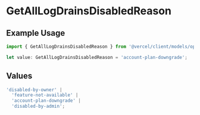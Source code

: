 # GetAllLogDrainsDisabledReason

## Example Usage

```typescript
import { GetAllLogDrainsDisabledReason } from '@vercel/client/models/operations';

let value: GetAllLogDrainsDisabledReason = 'account-plan-downgrade';
```

## Values

```typescript
'disabled-by-owner' |
  'feature-not-available' |
  'account-plan-downgrade' |
  'disabled-by-admin';
```
